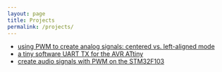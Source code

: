 ```yaml
---
layout: page
title: Projects
permalink: /projects/
---
```


* [using PWM to create analog signals: centered vs. left-aligned mode](https://marcelmg.github.io/pwm_left_vs_centered/)
* [a tiny software UART TX for the AVR ATtiny](https://marcelmg.github.io/software_uart/)
* [create audio signals with PWM on the STM32F103](https://marcelmg.github.io/pwm_dac_sound)
